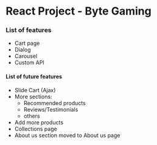 # React Project - Byte Gaming

### List of features
* Cart page
* Dialog
* Carousel
* Custom API

#### List of future features
* Slide Cart (Ajax)
* More sections:
  * Recommended products
  * Reviews/Testimonials
  * others
* Add more products
* Collections page
* About us section moved to About us page
  

